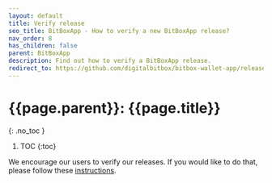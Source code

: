 ```yaml
---
layout: default
title: Verify release
seo_title: BitBoxApp - How to verify a new BitBoxApp release?
nav_order: 8
has_children: false
parent: BitBoxApp
description: Find out how to verify a BitBoxApp release.
redirect_to: https://github.com/digitalbitbox/bitbox-wallet-app/releases/
---
```


# {{page.parent}}: {{page.title}}
{: .no_toc }


1. TOC
{:toc}

We encourage our users to verify our releases. If you would like to do that, please follow these [instructions](https://github.com/digitalbitbox/bitbox-wallet-app/releases/).
